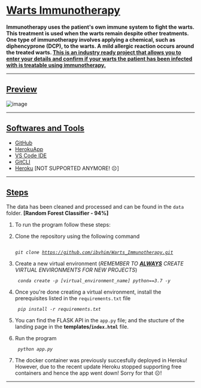 # <u><b>Warts Immunotherapy</u></b>
<b> Immunotherapy uses the patient's own immune system to fight the warts. This treatment is used when the warts remain despite other treatments. One type of immunotherapy involves applying a chemical, such as diphencyprone (DCP), to the warts. A mild allergic reaction occurs around the treated warts. <u>This is an industry ready project that allows you to enter your details and confirm if your warts the patient has been infected with is treatable using immunotherapy. </b></u>

***
## <u><b>Preview</u></b>
![image](wart_immunotherapy.gif)
***

## <u><b>Softwares and Tools</u></b>

- [GitHub](https://www.github.com/ibvhim)
- [HerokuApp](https://www.heroku.com)
- [VS Code IDE](https://code.visualstudio.com/)
- [GitCLI](https://git-scm.com/docs/gitcli)
- [Heroku](https://heroku.com) [NOT SUPPORTED ANYMORE! ☹]

***
## <u><b>Steps</u></b>
 The data has been cleaned and processed and can be found in the `data` folder. <b>[Random Forest Classifier - 94%]</b>

1. To run the program follow these steps:

2. Clone the repository using the following command
    <i><pre><code> git clone https://github.com/ibvhim/Warts_Immunotherapy.git </pre></code></i>
3. Create a new virtual environment (<i>REMEMBER TO <u><b>ALWAYS</b></u> CREATE VIRTUAL ENVIRONMENTS FOR NEW PROJECTS</i>)
    <i><pre><code> conda create -p [virtual_environment_name] python==3.7 -y </pre></code></i>

4. Once you're done creating a virtual environment, install the prerequisites listed in the `requirements.txt` file
    <i><pre><code> pip install -r requirements.txt </pre></code></i>
    
5. You can find the FLASK API in the `app.py` file; and the stucture of the landing page in the <b>templates/`index.html`</b> file. 

6. Run the program
    <i><pre><code> python app.py </pre></code></i>
    
7. The docker container was previously succesfully deployed in Heroku! However, due to the recent update Heroku stopped supporting free containers and hence the app went down! Sorry for that ☹!

***


    


